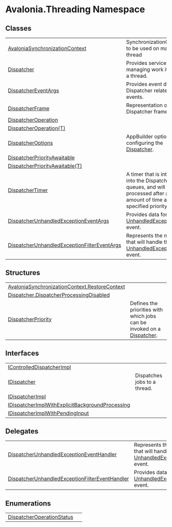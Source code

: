 # Avalonia.Threading Namespace






## Classes
<table>
<tr>
<td><a href="T_Avalonia_Threading_AvaloniaSynchronizationContext">AvaloniaSynchronizationContext</a></td>
<td>SynchronizationContext to be used on main thread</td>
</tr>
<tr>
<td><a href="T_Avalonia_Threading_Dispatcher">Dispatcher</a></td>
<td>Provides services for managing work items on a thread.</td>
</tr>
<tr>
<td><a href="T_Avalonia_Threading_DispatcherEventArgs">DispatcherEventArgs</a></td>
<td>Provides event data for Dispatcher related events.</td>
</tr>
<tr>
<td><a href="T_Avalonia_Threading_DispatcherFrame">DispatcherFrame</a></td>
<td>Representation of Dispatcher frame.</td>
</tr>
<tr>
<td><a href="T_Avalonia_Threading_DispatcherOperation">DispatcherOperation</a></td>
<td> </td>
</tr>
<tr>
<td><a href="T_Avalonia_Threading_DispatcherOperation_1">DispatcherOperation(T)</a></td>
<td> </td>
</tr>
<tr>
<td><a href="T_Avalonia_Threading_DispatcherOptions">DispatcherOptions</a></td>
<td>AppBuilder options for configuring the <a href="T_Avalonia_Threading_Dispatcher">Dispatcher</a>.</td>
</tr>
<tr>
<td><a href="T_Avalonia_Threading_DispatcherPriorityAwaitable">DispatcherPriorityAwaitable</a></td>
<td> </td>
</tr>
<tr>
<td><a href="T_Avalonia_Threading_DispatcherPriorityAwaitable_1">DispatcherPriorityAwaitable(T)</a></td>
<td> </td>
</tr>
<tr>
<td><a href="T_Avalonia_Threading_DispatcherTimer">DispatcherTimer</a></td>
<td>A timer that is integrated into the Dispatcher queues, and will be processed after a given amount of time at a specified priority.</td>
</tr>
<tr>
<td><a href="T_Avalonia_Threading_DispatcherUnhandledExceptionEventArgs">DispatcherUnhandledExceptionEventArgs</a></td>
<td>Provides data for the <a href="E_Avalonia_Threading_Dispatcher_UnhandledException">UnhandledException</a> event.</td>
</tr>
<tr>
<td><a href="T_Avalonia_Threading_DispatcherUnhandledExceptionFilterEventArgs">DispatcherUnhandledExceptionFilterEventArgs</a></td>
<td>Represents the method that will handle the <a href="E_Avalonia_Threading_Dispatcher_UnhandledExceptionFilter">UnhandledExceptionFilter</a> event.</td>
</tr>
</table>

## Structures
<table>
<tr>
<td><a href="T_Avalonia_Threading_AvaloniaSynchronizationContext_RestoreContext">AvaloniaSynchronizationContext.RestoreContext</a></td>
<td> </td>
</tr>
<tr>
<td><a href="T_Avalonia_Threading_Dispatcher_DispatcherProcessingDisabled">Dispatcher.DispatcherProcessingDisabled</a></td>
<td> </td>
</tr>
<tr>
<td><a href="T_Avalonia_Threading_DispatcherPriority">DispatcherPriority</a></td>
<td>Defines the priorities with which jobs can be invoked on a <a href="T_Avalonia_Threading_Dispatcher">Dispatcher</a>.</td>
</tr>
</table>

## Interfaces
<table>
<tr>
<td><a href="T_Avalonia_Threading_IControlledDispatcherImpl">IControlledDispatcherImpl</a></td>
<td> </td>
</tr>
<tr>
<td><a href="T_Avalonia_Threading_IDispatcher">IDispatcher</a></td>
<td>Dispatches jobs to a thread.</td>
</tr>
<tr>
<td><a href="T_Avalonia_Threading_IDispatcherImpl">IDispatcherImpl</a></td>
<td> </td>
</tr>
<tr>
<td><a href="T_Avalonia_Threading_IDispatcherImplWithExplicitBackgroundProcessing">IDispatcherImplWithExplicitBackgroundProcessing</a></td>
<td> </td>
</tr>
<tr>
<td><a href="T_Avalonia_Threading_IDispatcherImplWithPendingInput">IDispatcherImplWithPendingInput</a></td>
<td> </td>
</tr>
</table>

## Delegates
<table>
<tr>
<td><a href="T_Avalonia_Threading_DispatcherUnhandledExceptionEventHandler">DispatcherUnhandledExceptionEventHandler</a></td>
<td>Represents the method that will handle the <a href="E_Avalonia_Threading_Dispatcher_UnhandledException">UnhandledException</a> event.</td>
</tr>
<tr>
<td><a href="T_Avalonia_Threading_DispatcherUnhandledExceptionFilterEventHandler">DispatcherUnhandledExceptionFilterEventHandler</a></td>
<td>Provides data for the <a href="E_Avalonia_Threading_Dispatcher_UnhandledExceptionFilter">UnhandledExceptionFilter</a> event.</td>
</tr>
</table>

## Enumerations
<table>
<tr>
<td><a href="T_Avalonia_Threading_DispatcherOperationStatus">DispatcherOperationStatus</a></td>
<td> </td>
</tr>
</table>